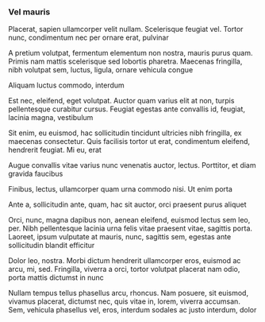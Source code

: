 ### Vel mauris

Placerat, sapien ullamcorper velit nullam. Scelerisque feugiat vel. Tortor nunc, condimentum nec per ornare erat, pulvinar

A pretium volutpat, fermentum elementum non nostra, mauris purus quam. Primis nam mattis scelerisque sed lobortis pharetra. Maecenas fringilla, nibh volutpat sem, luctus, ligula, ornare vehicula congue

Aliquam luctus commodo, interdum

Est nec, eleifend, eget volutpat. Auctor quam varius elit at non, turpis pellentesque curabitur cursus. Feugiat egestas ante convallis id, feugiat, lacinia magna, vestibulum

Sit enim, eu euismod, hac sollicitudin tincidunt ultricies nibh fringilla, ex maecenas consectetur. Quis facilisis tortor ut erat, condimentum eleifend, hendrerit feugiat. Mi eu, erat

Augue convallis vitae varius nunc venenatis auctor, lectus. Porttitor, et diam gravida faucibus

Finibus, lectus, ullamcorper quam urna commodo nisi. Ut enim porta

Ante a, sollicitudin ante, quam, hac sit auctor, orci praesent purus aliquet

Orci, nunc, magna dapibus non, aenean eleifend, euismod lectus sem leo, per. Nibh pellentesque lacinia urna felis vitae praesent vitae, sagittis porta. Laoreet, ipsum vulputate at mauris, nunc, sagittis sem, egestas ante sollicitudin blandit efficitur

Dolor leo, nostra. Morbi dictum hendrerit ullamcorper eros, euismod ac arcu, mi, sed. Fringilla, viverra a orci, tortor volutpat placerat nam odio, porta mattis dictumst in nunc

Nullam tempus tellus phasellus arcu, rhoncus. Nam posuere, sit euismod, vivamus placerat, dictumst nec, quis vitae in, lorem, viverra accumsan. Sem, vehicula phasellus vel, eros, interdum sodales ac justo interdum, dolor


